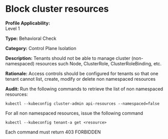 # Block cluster resources

**Profile Applicability:**  
Level 1

**Type:** 
Behavioral Check

**Category:** 
Control Plane Isolation

**Description:** 
Tenants should not be able to manage cluster (non-namespaced) resources such Node, ClusterRole, ClusterRoleBinding, etc. 

**Rationale:** 
Access controls should be configured for tenants so that one tenant cannot list, create, modify or delete non namespaced resources

**Audit:**
Run the following commands to retrieve the list of non namespaced resources:

  	kubectl --kubeconfig cluster-admin api-resources --namespaced=false

For all non namespaced resources,  issue the following command
	
	kubectl --kubeconfig tenant-a get <resource>

Each command must return 403 FORBIDDEN
